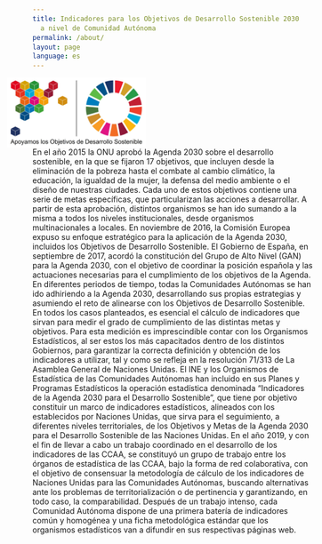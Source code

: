 ```yaml
---
title: Indicadores para los Objetivos de Desarrollo Sostenible 2030 
  a nivel de Comunidad Autónoma
permalink: /about/
layout: page
language: es
---
```


<img src='../assets/img/SDG Wheel_Transparent-01.png'
     alt='ODS CCAA logo'
     width='250'
     style="float: right; margin-right: 300px;" />

<br>

<span class="about">
En el año 2015 la ONU aprobó la Agenda 2030 sobre el desarrollo sostenible, en 
la que se fijaron 17 objetivos, que incluyen desde la eliminación de la pobreza hasta 
el combate al cambio climático, la educación, la igualdad de la mujer, la defensa del 
medio ambiente o el diseño de nuestras ciudades. Cada uno de estos objetivos 
contiene una serie de metas específicas, que particularizan las acciones a desarrollar.
</span>

<span class="about">
A partir de esta aprobación, distintos organismos se han ido sumando a la misma 
a todos los niveles institucionales, desde organismos multinacionales a locales.
</span>

<span class="about">
En noviembre de 2016, la Comisión Europea expuso su enfoque estratégico para 
la aplicación de la Agenda 2030, incluidos los Objetivos de Desarrollo Sostenible.
</span>

<span class="about">
El Gobierno de España, en septiembre de 2017, acordó la constitución del Grupo 
de Alto Nivel (GAN) para la Agenda 2030, con el objetivo de coordinar la posición 
española y las actuaciones necesarias para el cumplimiento de los objetivos de la Agenda.
</span>

<span class="about">
En diferentes periodos de tiempo, todas la Comunidades Autónomas se han ido 
adhiriendo a la Agenda 2030, desarrollando sus propias estrategias y asumiendo el 
reto de alinearse con los Objetivos de Desarrollo Sostenible.
</span>

<span class="about">
En todos los casos planteados, es esencial el cálculo de indicadores que sirvan 
para medir el grado de cumplimiento de las distintas metas y objetivos.
</span>

<span class="about">
Para esta medición es imprescindible contar con los Organismos Estadísticos, al 
ser estos los más capacitados dentro de los distintos Gobiernos, para garantizar la 
correcta definición y obtención de los indicadores a utilizar, tal y como se refleja en la 
resolución 71/313 de La Asamblea General de Naciones Unidas.
</span>

<span class="about">
El INE y los Organismos de Estadística de las Comunidades Autónomas han 
incluido en sus Planes y Programas Estadísticos la operación estadística denominada 
“Indicadores de la Agenda 2030 para el Desarrollo Sostenible”, que tiene por objetivo 
constituir un marco de indicadores estadísticos, alineados con los establecidos por 
Naciones Unidas, que sirva para el seguimiento, a diferentes niveles territoriales, de 
los Objetivos y Metas de la Agenda 2030 para el Desarrollo Sostenible de las Naciones Unidas.
</span>

<span class="about">
En el año 2019, y con el fin de llevar a cabo un trabajo coordinado en el desarrollo 
de los indicadores de las CCAA, se constituyó un grupo de trabajo entre los órganos 
de estadística de las CCAA, bajo la forma de red colaborativa, con el objetivo de 
consensuar la metodología de cálculo de los indicadores de Naciones Unidas para las 
Comunidades Autónomas, buscando alternativas ante los problemas de 
territorialización o de pertinencia y garantizando, en todo caso, la comparabilidad.
</span>

<span class="about">
Después de un trabajo intenso, cada Comunidad Autónoma dispone de una 
primera batería de indicadores común y homogénea y una ficha metodológica 
estándar que los organismos estadísticos van a difundir en sus respectivas páginas web.
</span>
